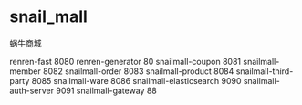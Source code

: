 # snail_mall
蜗牛商城

renren-fast  8080
renren-generator  80
snailmall-coupon  8081
snailmall-member  8082
snailmall-order   8083
snailmall-product 8084
snailmall-third-party  8085
snailmall-ware    8086
snailmall-elasticsearch 9090
snailmall-auth-server  9091
snailmall-gateway  88